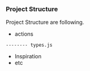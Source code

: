 ### Project Structure

Project Structure are following.

* actions
```
-------- types.js
```
* Inspiration
* etc
